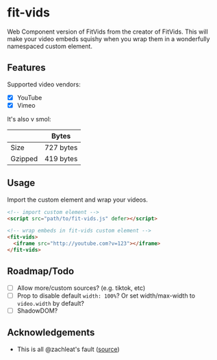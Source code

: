 # fit-vids
Web Component version of FitVids from the creator of FitVids. This will make your video embeds squishy when you wrap them in a wonderfully namespaced custom element.

## Features

Supported video vendors:

- [x] YouTube
- [x] Vimeo

It's also v smol:

|  | Bytes |
|---|---|
|Size         | 727 bytes |
| Gzipped      | 419 bytes |

## Usage

Import the custom element and wrap your videos.

```html
<!-- import custom element -->
<script src="path/to/fit-vids.js" defer></script>

<!-- wrap embeds in fit-vids custom element -->
<fit-vids>
  <iframe src="http://youtube.com?v=123"></iframe>
</fit-vids>
```

## Roadmap/Todo

- [ ] Allow more/custom sources? (e.g. tiktok, etc)
- [ ] Prop to disable default `width: 100%`? Or set width/max-width to `video.width` by default?
- [ ] ShadowDOM?

## Acknowledgements

- This is all @zachleat's fault ([source](https://elk.zone/mastodon.social/@zachleat@zachleat.com/111217846361544297))
